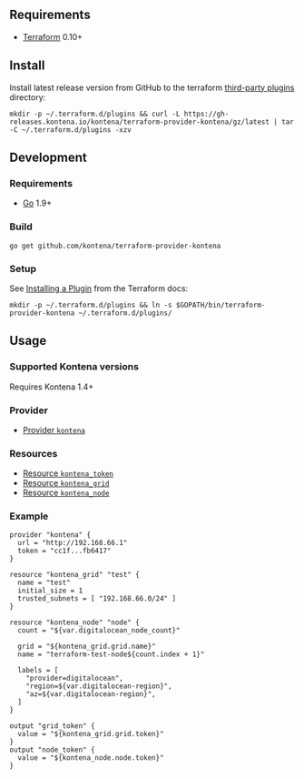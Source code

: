 ## Requirements

* [Terraform](https://www.terraform.io/downloads.html) 0.10+

## Install

Install latest release version from GitHub to the terraform [third-party plugins](https://www.terraform.io/docs/configuration/providers.html#third-party-plugins) directory:

    mkdir -p ~/.terraform.d/plugins && curl -L https://gh-releases.kontena.io/kontena/terraform-provider-kontena/gz/latest | tar -C ~/.terraform.d/plugins -xzv

## Development

### Requirements

* [Go](https://golang.org/doc/install) 1.9+

### Build

    go get github.com/kontena/terraform-provider-kontena

### Setup

See [Installing a Plugin](https://www.terraform.io/docs/plugins/basics.html#installing-a-plugin) from the Terraform docs:

    mkdir -p ~/.terraform.d/plugins && ln -s $GOPATH/bin/terraform-provider-kontena ~/.terraform.d/plugins/

## Usage

### Supported Kontena versions

Requires Kontena 1.4+

### Provider

* [Provider `kontena`](docs/provider.md)

### Resources
* [Resource `kontena_token`](docs/resource_kontena_token.md)
* [Resource `kontena_grid`](docs/resource_kontena_grid.md)
* [Resource `kontena_node`](docs/resource_kontena_node.md)

### Example

```
provider "kontena" {
  url = "http://192.168.66.1"
  token = "cc1f...fb6417"
}

resource "kontena_grid" "test" {
  name = "test"
  initial_size = 1
  trusted_subnets = [ "192.168.66.0/24" ]
}

resource "kontena_node" "node" {
  count = "${var.digitalocean_node_count}"

  grid = "${kontena_grid.grid.name}"
  name = "terraform-test-node${count.index + 1}"

  labels = [
    "provider=digitalocean",
    "region=${var.digitalocean-region}",
    "az=${var.digitalocean-region}",
  ]
}

output "grid_token" {
  value = "${kontena_grid.grid.token}"
}
output "node_token" {
  value = "${kontena_node.node.token}"
}
```
